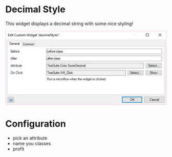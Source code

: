 # Decimal Style
This widget displays a decimal string with some nice styling!

![](./assets/properties.jpg)

# Configuration
* pick an attribute
* name you classes
* profit